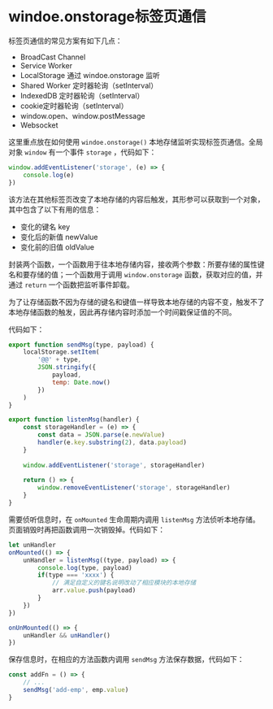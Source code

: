 # windoe.onstorage标签页通信

标签页通信的常见方案有如下几点：

- BroadCast Channel
- Service Worker
- LocalStorage 通过 windoe.onstorage 监听
- Shared Worker 定时器轮询（setInterval）
- IndexedDB 定时器轮询（setInterval）
- cookie定时器轮询（setInterval）
- window.open、window.postMessage
- Websocket

这里重点放在如何使用 `windoe.onstorage()` 本地存储监听实现标签页通信。全局对象 `window` 有一个事件 `storage` ，代码如下：

```js
window.addEventListener('storage', (e) => {
    console.log(e)
})
```

该方法在其他标签页改变了本地存储的内容后触发，其形参可以获取到一个对象，其中包含了以下有用的信息：

- 变化的键名 key
- 变化后的新值 newValue
- 变化前的旧值 oldValue

封装两个函数，一个函数用于往本地存储内容，接收两个参数：所要存储的属性键名和要存储的值；一个函数用于调用 `window.onstorage` 函数，获取对应的值，并通过 `return` 一个函数把监听事件卸载。

为了让存储函数不因为存储的键名和键值一样导致本地存储的内容不变，触发不了本地存储函数的触发，因此再存储内容时添加一个时间戳保证值的不同。

代码如下：

```js
export function sendMsg(type, payload) {
    localStorage.setItem(
        '@@' + type,
        JSON.stringify({
            payload,
            temp: Date.now()
        })
    )
}

export function listenMsg(handler) {
    const storageHandler = (e) => {
        const data = JSON.parse(e.newValue)
        handler(e.key.substring(2), data.payload)
    }
    
    window.addEventListener('storage', storageHandler)
    
    return () => {
        window.removeEventListener('storage', storageHandler)
    }
}
```

需要侦听信息时，在 `onMounted` 生命周期内调用 `listenMsg` 方法侦听本地存储。页面销毁时再把函数调用一次销毁掉。代码如下：

```js
let unHandler
onMounted(() => {
    unHandler = listenMsg((type, payload) => {
        console.log(type, payload)
        if(type === 'xxxx') {
            // 满足自定义的键名说明改动了相应模块的本地存储
            arr.value.push(payload)
        }
    })
})

onUnMounted(() => {
    unHandler && unHandler()
})
```

保存信息时，在相应的方法函数内调用 `sendMsg` 方法保存数据，代码如下：

```js
const addFn = () => {
    // ...
    sendMsg('add-emp', emp.value)
}
```

